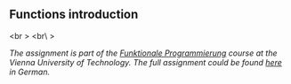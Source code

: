 ## Functions introduction

<br \> <br\ >



_The assignment is part of the [Funktionale Programmierung](https://tiss.tuwien.ac.at/course/educationDetails.xhtml?windowId=43f&semester=2016W&courseNr=185A03) course at the Vienna University of Technology.
The full assignment could be found [here](https://github.com/Batev/Vienna-University-of-Technology/blob/master/Functional%20Programming/Functions%20introduction/fp_lu01_161017.pdf) in German._
